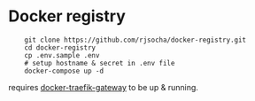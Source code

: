# Docker registry

```
	git clone https://github.com/rjsocha/docker-registry.git
	cd docker-registry
	cp .env.sample .env
	# setup hostname & secret in .env file
	docker-compose up -d
```

requires [docker-traefik-gateway](https://github.com/rjsocha/docker-traefik-gateway) to be up & running.
